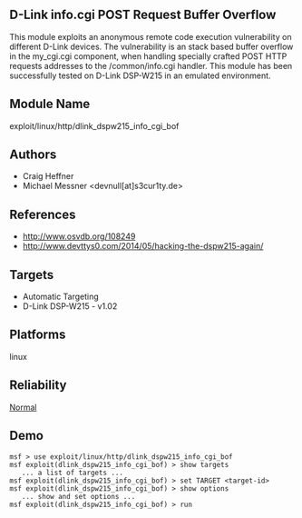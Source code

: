 ## D-Link info.cgi POST Request Buffer Overflow

This module exploits an anonymous remote code execution 
vulnerability on different D-Link devices. The vulnerability 
is an stack based buffer overflow in the my_cgi.cgi 
component, when handling specially crafted POST HTTP 
requests addresses to the /common/info.cgi handler. This 
module has been successfully tested on D-Link DSP-W215 in an 
emulated environment.


## Module Name
exploit/linux/http/dlink_dspw215_info_cgi_bof

## Authors
* Craig Heffner
* Michael Messner <devnull[at]s3cur1ty.de>


## References
* http://www.osvdb.org/108249
* http://www.devttys0.com/2014/05/hacking-the-dspw215-again/



## Targets
* Automatic Targeting
* D-Link DSP-W215 - v1.02


## Platforms
linux

## Reliability
[Normal](https://github.com/rapid7/metasploit-framework/wiki/Exploit-Ranking)

## Demo

```
msf > use exploit/linux/http/dlink_dspw215_info_cgi_bof
msf exploit(dlink_dspw215_info_cgi_bof) > show targets
   ... a list of targets ...
msf exploit(dlink_dspw215_info_cgi_bof) > set TARGET <target-id>
msf exploit(dlink_dspw215_info_cgi_bof) > show options
   ... show and set options ...
msf exploit(dlink_dspw215_info_cgi_bof) > run
```
    
    